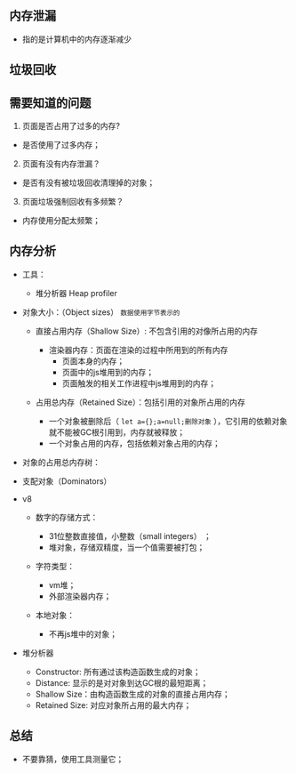 ## 内存泄漏

* 指的是计算机中的内存逐渐减少

## 垃圾回收

## 需要知道的问题

1. 页面是否占用了过多的内存?
  + 是否使用了过多内存；

2. 页面有没有内存泄漏？
  + 是否有没有被垃圾回收清理掉的对象；

3. 页面垃圾强制回收有多频繁？
  + 内存使用分配太频繁；

## 内存分析

* 工具：
  + 堆分析器 Heap profiler

* 对象大小：（Object sizes） `数据使用字节表示的`
  + 直接占用内存（Shallow Size）: 不包含引用的对像所占用的内存
    - 渲染器内存：页面在渲染的过程中所用到的所有内存
      - 页面本身的内存；
      - 页面中的js堆用到的内存；
      - 页面触发的相关工作进程中js堆用到的内存；

  + 占用总内存（Retained Size）：包括引用的对象所占用的内存
    - 一个对象被删除后（ `let a={};a=null;删除对象` ），它引用的依赖对象就不能被GC根引用到，内存就被释放；
    - 一个对象占用的内存，包括依赖对象占用的内存；

* 对象的占用总内存树：

* 支配对象（Dominators）

* v8
  + 数字的存储方式：
    - 31位整数直接值，小整数（small integers） ；
    - 堆对象，存储双精度，当一个值需要被打包；

  + 字符类型：
    - vm堆；
    - 外部渲染器内存；

  + 本地对象：
    - 不再js堆中的对象；

* 堆分析器
  - Constructor: 所有通过该构造函数生成的对象；
  - Distance: 显示的是对对象到达GC根的最短距离；
  - Shallow Size：由构造函数生成的对象的直接占用内存；
  - Retained Size: 对应对象所占用的最大内存；


## 总结

* 不要靠猜，使用工具测量它；
